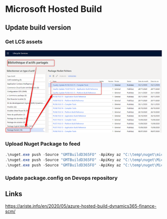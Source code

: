 # Microsoft Hosted Build

## Update build version

### Get LCS assets

![LCS Assets Package Nuget](./../Images/LCSPackageNuget.png)

### Upload Nuget Package to feed

``` PowerShell
.\nuget.exe push -Source "GMTBuildD365FO" -ApiKey az "C:\temp\nuget\microsoft.dynamics.ax.application.devalm.buildxpp.10.0.644.10018.nupkg"
.\nuget.exe push -Source "GMTBuildD365FO" -ApiKey az "C:\temp\nuget\Microsoft.Dynamics.AX.Platform.CompilerPackage.7.0.5816.35654.nupkg"
.\nuget.exe push -Source "GMTBuildD365FO" -ApiKey az "C:\temp\nuget\Microsoft.Dynamics.AX.Platform.DevALM.BuildXpp.7.0.5816.35654.nupkg"
```

### Update package.config on Devops repository

## Links

<https://ariste.info/en/2020/05/azure-hosted-build-dynamics365-finance-scm/>
